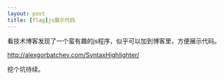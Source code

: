 ```yaml
---
layout: post
title: [flag]js展示代码
---
```

看技术博客发现了一个蛮有趣的js程序，似乎可以加到博客里，方便展示代码。

http://alexgorbatchev.com/SyntaxHighlighter/

挖个坑待续。